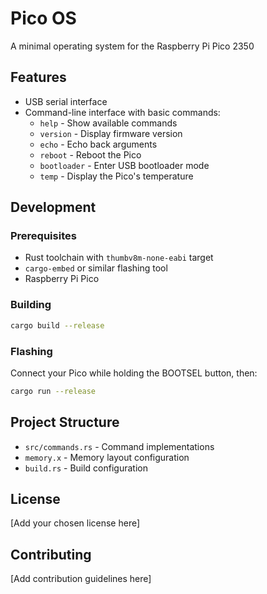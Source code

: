 # Pico OS

A minimal operating system for the Raspberry Pi Pico 2350

## Features

- USB serial interface
- Command-line interface with basic commands:
  - `help` - Show available commands
  - `version` - Display firmware version
  - `echo` - Echo back arguments
  - `reboot` - Reboot the Pico
  - `bootloader` - Enter USB bootloader mode
  - `temp` - Display the Pico's temperature

## Development

### Prerequisites

- Rust toolchain with `thumbv8m-none-eabi` target
- `cargo-embed` or similar flashing tool
- Raspberry Pi Pico

### Building

```bash
cargo build --release
```

### Flashing

Connect your Pico while holding the BOOTSEL button, then:

```bash
cargo run --release
```

## Project Structure

- `src/commands.rs` - Command implementations
- `memory.x` - Memory layout configuration
- `build.rs` - Build configuration

## License

[Add your chosen license here]

## Contributing

[Add contribution guidelines here]